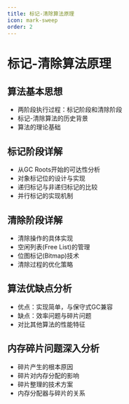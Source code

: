 ```yaml
---
title: 标记-清除算法原理
icon: mark-sweep
order: 2
---
```


# 标记-清除算法原理

## 算法基本思想
- 两阶段执行过程：标记阶段和清除阶段
- 标记-清除算法的历史背景
- 算法的理论基础

## 标记阶段详解
- 从GC Roots开始的可达性分析
- 对象标记位的设计与实现
- 递归标记与非递归标记的比较
- 并行标记的实现机制

## 清除阶段详解
- 清除操作的具体实现
- 空闲列表(Free List)的管理
- 位图标记(Bitmap)技术
- 清除过程的优化策略

## 算法优缺点分析
- 优点：实现简单，与保守式GC兼容
- 缺点：效率问题与碎片问题
- 对比其他算法的性能特征

## 内存碎片问题深入分析
- 碎片产生的根本原因
- 碎片对内存分配的影响
- 碎片整理的技术方案
- 内存分配器与碎片的关系
